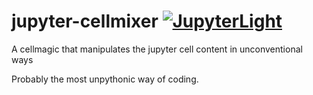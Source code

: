 # jupyter-cellmixer [![JupyterLight](https://jupyterlite.rtfd.io/en/latest/_static/badge.svg)](https://kolibril13.github.io/jupyter-cellmixer/)  
A cellmagic that manipulates the jupyter cell content in unconventional ways

Probably the most unpythonic way of coding.


